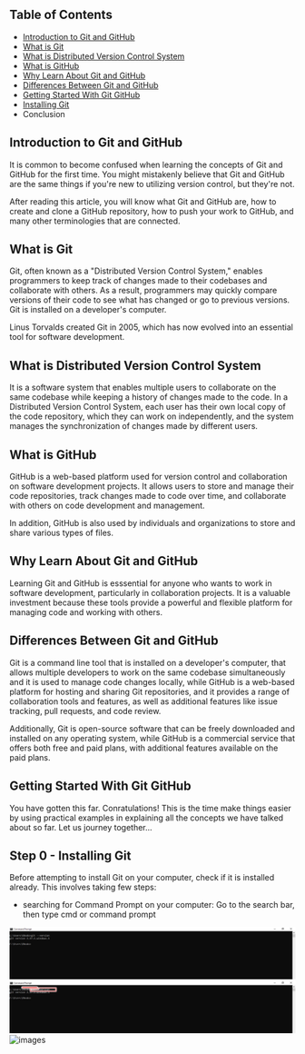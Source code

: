 ## **Table of Contents**
- [Introduction to Git and GitHub](#introduction-to-git-and-github)
- [What is Git](#what-is-git)
- [What is Distributed Version Control System](#what-is-distributed-version-control-system)
- [What is GitHub](#what-is-github)
- [Why Learn About Git and GitHub](#why-learn-about-git-and-github)
- [Differences Between Git and GitHub](#differences-between-git-and-github)
- [Getting Started With Git GitHub](#getting-started-with-git-github)
- [Installing Git](#installing-git)
- Conclusion

## Introduction to Git and GitHub
It is common to become confused when learning the concepts of Git and GitHub for the first time. You might mistakenly believe that Git and GitHub are the same things if you're new to utilizing version control, but they're not.

After reading this article, you will know what Git and GitHub are, how to create and clone a GitHub repository, how to push your work to GitHub, and many other terminologies that are connected.

## What is Git
Git, often known as a "Distributed Version Control System," enables programmers to keep track of changes made to their codebases and collaborate with others. As a result, programmers may quickly compare versions of their code to see what has changed or go to previous versions. Git is installed on a developer's computer.

Linus Torvalds created Git in 2005, which has now evolved into an essential tool for software development.

## What is Distributed Version Control System
It is a software system that enables multiple users to collaborate on the same codebase while keeping a history of changes made to the code. In a Distributed Version Control System, each user has their own local copy of the code repository, which they can work on independently, and the system manages the synchronization of changes made by different users. 

## What is GitHub
GitHub is a web-based platform used  for version control and collaboration on software development projects. It allows users to store and manage their code repositories, track changes made to code over time, and collaborate with others on code development and management.

In addition, GitHub is also used by individuals and organizations to store and share various types of files.

## Why Learn About Git and GitHub
Learning Git and GitHub is esssential for anyone who wants to work in software development, particularly in collaboration projects. It is a valuable investment because these tools provide a powerful and flexible platform for managing code and working with others.

## Differences Between Git and GitHub
Git is a command line tool that is installed on a developer's computer, that allows multiple developers to work on the same codebase simultaneously and it is used to manage code changes locally, while GitHub is a web-based platform for hosting and sharing Git repositories, and it provides a range of collaboration tools and features, as well as additional features like issue tracking, pull requests, and code review.

Additionally, Git is open-source software that can be freely downloaded and installed on any operating system, while GitHub is a commercial service that offers both free and paid plans, with additional features available on the paid plans.

## Getting Started With Git GitHub
You have gotten this far. Conratulations! This is the time make things easier by using practical examples in explaining all the concepts we have talked about so far. Let us journey together...

## Step 0 - Installing Git
Before attempting to install Git on your computer, check if it is installed already. This involves taking few steps:
- searching for Command Prompt on your computer: Go to the search bar, then type cmd or command prompt

![Image](./img/git.PNG)
![Img](./img/annotely_image.jpeg)
![images](./img/annotely_image%20-%20Edited.png%3AZone.Identifier)